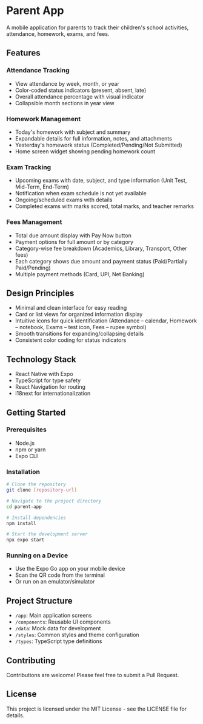 # Parent App

A mobile application for parents to track their children's school activities, attendance, homework, exams, and fees.

## Features

### Attendance Tracking
- View attendance by week, month, or year
- Color-coded status indicators (present, absent, late)
- Overall attendance percentage with visual indicator
- Collapsible month sections in year view

### Homework Management
- Today's homework with subject and summary
- Expandable details for full information, notes, and attachments
- Yesterday's homework status (Completed/Pending/Not Submitted)
- Home screen widget showing pending homework count

### Exam Tracking
- Upcoming exams with date, subject, and type information (Unit Test, Mid-Term, End-Term)
- Notification when exam schedule is not yet available
- Ongoing/scheduled exams with details
- Completed exams with marks scored, total marks, and teacher remarks

### Fees Management
- Total due amount display with Pay Now button
- Payment options for full amount or by category
- Category-wise fee breakdown (Academics, Library, Transport, Other fees)
- Each category shows due amount and payment status (Paid/Partially Paid/Pending)
- Multiple payment methods (Card, UPI, Net Banking)

## Design Principles

- Minimal and clean interface for easy reading
- Card or list views for organized information display
- Intuitive icons for quick identification (Attendance – calendar, Homework – notebook, Exams – test icon, Fees – rupee symbol)
- Smooth transitions for expanding/collapsing details
- Consistent color coding for status indicators

## Technology Stack

- React Native with Expo
- TypeScript for type safety
- React Navigation for routing
- i18next for internationalization

## Getting Started

### Prerequisites

- Node.js
- npm or yarn
- Expo CLI

### Installation

```bash
# Clone the repository
git clone [repository-url]

# Navigate to the project directory
cd parent-app

# Install dependencies
npm install

# Start the development server
npx expo start
```

### Running on a Device

- Use the Expo Go app on your mobile device
- Scan the QR code from the terminal
- Or run on an emulator/simulator

## Project Structure

- `/app`: Main application screens
- `/components`: Reusable UI components
- `/data`: Mock data for development
- `/styles`: Common styles and theme configuration
- `/types`: TypeScript type definitions

## Contributing

Contributions are welcome! Please feel free to submit a Pull Request.

## License

This project is licensed under the MIT License - see the LICENSE file for details.